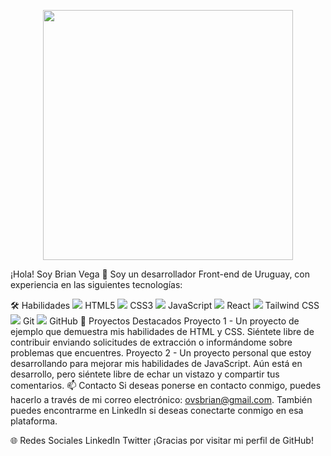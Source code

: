 <p align="center">
  <img width="400" height="400" src="https://user-images.githubusercontent.com/864744/115563389-5f823d80-a291-11eb-8b8c-07e93d75de54.png">
</p>
¡Hola! Soy Brian Vega 👋
Soy un desarrollador Front-end de Uruguay, con experiencia en las siguientes tecnologías:

🛠️ Habilidades
<img src="https://img.icons8.com/color/48/000000/html-5--v1.png"/> HTML5
<img src="https://img.icons8.com/color/48/000000/css3.png"/> CSS3
<img src="https://img.icons8.com/color/48/000000/javascript--v1.png"/> JavaScript
<img src="https://img.icons8.com/color/48/000000/react-native.png"/> React
<img src="https://img.icons8.com/color/48/000000/tailwind-css.png"/> Tailwind CSS
<img src="https://img.icons8.com/color/48/000000/git.png"/> Git
<img src="https://img.icons8.com/fluent/48/000000/github.png"/> GitHub
🔭 Proyectos Destacados
Proyecto 1 - Un proyecto de ejemplo que demuestra mis habilidades de HTML y CSS. Siéntete libre de contribuir enviando solicitudes de extracción o informándome sobre problemas que encuentres.
Proyecto 2 - Un proyecto personal que estoy desarrollando para mejorar mis habilidades de JavaScript. Aún está en desarrollo, pero siéntete libre de echar un vistazo y compartir tus comentarios.
📫 Contacto
Si deseas ponerse en contacto conmigo, puedes hacerlo a través de mi correo electrónico: ovsbrian@gmail.com. También puedes encontrarme en LinkedIn si deseas conectarte conmigo en esa plataforma.

🌐 Redes Sociales
LinkedIn
Twitter
¡Gracias por visitar mi perfil de GitHub!

